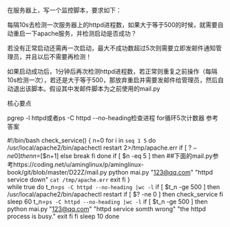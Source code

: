 在服务器上，写一个监控脚本，要求如下：

每隔10s去检测一次服务器上的httpd进程数，如果大于等于500的时候，就需要自动重启一下apache服务，并检测启动是否成功？

若没有正常启动还需再一次启动，最大不成功数超过5次则需要立即发邮件通知管理员，并且以后不需要再检测！

如果启动成功后，1分钟后再次检测httpd进程数，若正常则重复之前操作（每隔10s检测一次），若还是大于等于500，那放弃重启并需要发邮件给管理员，然后自动退出该脚本。假设其中发邮件脚本为之前使用的mail.py

核心要点

pgrep -l httpd或者ps -C httpd --no-heading检查进程
for循环5次计数器
参考答案

#!/bin/bash
check_service()
{
    n=0
    for i in `seq 1 5`
    do
        /usr/local/apache2/bin/apachectl restart 2>/tmp/apache.err
        if [ $? -ne 0 ]
        then
            n=$[$n+1]
        else
            break
        fi
    done
    if [ $n -eq 5 ]
    then
        ##下面的mail.py参考https://coding.net/u/aminglinux/p/aminglinux-book/git/blob/master/D22Z/mail.py
        python mai.py "123@qq.com" "httpd service down" `cat /tmp/apache.err`
        exit
    fi
}   
while true
do
    t_n=`ps -C httpd --no-heading |wc -l`
    if [ $t_n -ge 500 ]
    then
        /usr/local/apache2/bin/apachectl restart
        if [ $? -ne 0 ]
        then
            check_service
        fi
        sleep 60
        t_n=`ps -C httpd --no-heading |wc -l`
        if [ $t_n -ge 500 ]
        then
            python mai.py "123@qq.com" "httpd service somth wrong" "the httpd process is busy."
            exit
        fi
    fi
    sleep 10
done

